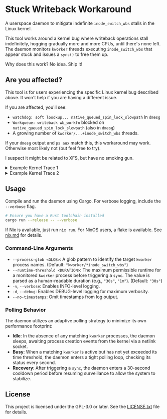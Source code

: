 # Stuck Writeback Workaround

A userspace daemon to mitigate indefinite `inode_switch_wbs` stalls in the Linux kernel.

This tool works around a kernel bug where writeback operations stall indefinitely, hogging gradually more and more CPUs, until there's none left. The daemon monitors `kworker` threads executing `inode_switch_wbs` that appear stuck and issues a `sync()` to free them up.

Why does this work? No idea. Ship it!

##  Are you affected?

This tool is for users experiencing the specific Linux kernel bug described above. It won't help if you are having a different issue.

If you are affected, you'll see:
- `watchdog: soft loookup... native_queued_spin_lock_slowpath` in `dmesg`
- `Workqueue: writeback wb_workfn` blocked on `native_queued_spin_lock_slowpath` (also in `dmesg`)
-  A growing number of `kworker/...+inode_switch_wbs` threads.

If your `dmesg` output and `ps aux` match this, this workaround may work. Otherwise most likely not (but feel free to try).

I suspect it might be related to XFS, but have no smoking gun.

<details>
<summary>Example Kernel Trace 1</summary>

```
Workqueue: writeback wb_workfn (flush-254:2)
Call Trace:
  ? asm_sysvec_apic_timer_interrupt+0x1a/0x20
  ? native_queued_spin_lock_slowpath+0x296/0x2d0
  _raw_spin_lock+0x3f/0x60
  __wb_update_bandwidth+0x35/0x1e0
  wb_update_bandwidth+0x52/0x80
  do_writepages+0x1c5/0x1f0
  ? native_queued_spin_lock_slowpath+0x220/0x2d0
  __writeback_single_inode+0x3d/0x370
  ? srso_alias_return_thunk+0x5/0xfbef5
  writeback_sb_inodes+0x1f5/0x4c0
  __writeback_inodes_wb+0x4c/0xf0
  ? srso_alias_return_thunk+0x5/0xfbef5
  wb_writeback+0x2d6/0x340
  ? srso_alias_return_thunk+0x5/0xfbef5
  wb_workfn+0x35b/0x520
  ? __schedule+0x404/0x1440
  ? srso_alias_return_thunk+0x5/0xfbef5
  ? srso_alias_return_thunk+0x5/0xfbef5
  process_one_work+0x18a/0x3a0
  worker_thread+0x28c/0x3b0
```

</details>

<details>
<summary>Example Kernel Trace 2</summary>

```
watchdog: BUG: soft lockup - CPU#13 stuck for 48s!
RIP: 0010:native_queued_spin_lock_slowpath+0x220/0x2d0
Call Trace:
 ? asm_sysvec_apic_timer_interrupt+0x1a/0x20
 ? native_queued_spin_lock_slowpath+0x220/0x2d0
 _raw_spin_lock+0x3f/0x60
 locked_inode_to_wb_and_lock_list+0x59/0x170
 __mark_inode_dirty+0x18d/0x390
 generic_update_time+0x4e/0x60
 xfs_vn_update_time+0xf7/0x1b0 [xfs]
 touch_atime+0xb0/0x120
 filemap_read+0x33f/0x370
 xfs_file_buffered_read+0x52/0xd0 [xfs]
 xfs_file_read_iter+0x71/0xe0 [xfs]
 vfs_read+0x210/0x360
 ksys_read+0x6f/0xf0
 do_syscall_64+0x39/0x90
 entry_SYSCALL_64_after_hwframe+0x78/0xe2
```

</details>


## Usage

Compile and run the daemon using Cargo. For verbose logging, include the `--verbose` flag.
```sh
# Ensure you have a Rust toolchain installed
cargo run --release -- --verbose
```

If Nix is available, just run `nix run`. For NixOS users, a flake is available. See [nix.md](nix.md) for details.

### Command-Line Arguments

- `--process-glob <GLOB>`: A glob pattern to identify the target `kworker` process names. (Default: `"kworker/*inode_switch_wbs"`)
- `--runtime-threshold <DURATION>`: The maximum permissible runtime for a monitored `kworker` process before triggering a `sync`. The value is parsed as a human-readable duration (e.g., `"30s"`, `"1m"`). (Default: `"30s"`)
- `-v`, `--verbose`: Enables INFO-level logging.
- `-d`, `--debug`: Enables DEBUG-level logging for maximum verbosity.
- `--no-timestamps`: Omit timestamps from log output.

### Polling Behavior

The daemon utilizes an adaptive polling strategy to minimize its own performance footprint:

- **Idle**: In the absence of any matching `kworker` processes, the daemon sleeps, awaiting process creation events from the kernel via a netlink socket.
- **Busy**: When a matching `kworker` is active but has not yet exceeded its time threshold, the daemon enters a tight polling loop, checking its status every second.
- **Recovery**: After triggering a `sync`, the daemon enters a 30-second cooldown period before resuming surveillance to allow the system to stabilize.


## License

This project is licensed under the GPL-3.0 or later. See the [LICENSE.txt](LICENSE.txt) file for details. 